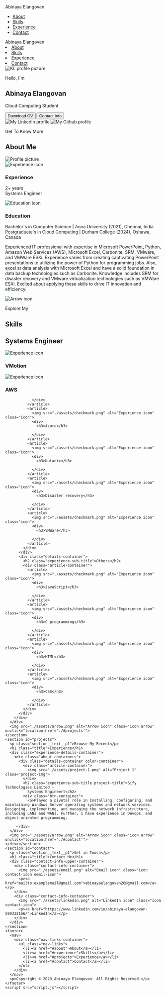 <html lang="en"><head>
    <meta charset="UTF-8">
    <meta http-equiv="X-UA-Compatible" content="IE=edge">
    <meta name="viewport" content="width=device-width, initial-scale=1.0">
    <title>My Portfolio</title>
    <link rel="stylesheet" href="style.css">
    <link rel="stylesheet" href="mediaqueries.css">
  </head>
  <body>
    <nav id="desktop-nav">
      <div class="logo">Abinaya Elangovan</div>
      <div>
        <ul class="nav-links">
          <li><a href="#about">About</a></li>
          <li><a href="#experience">Skills</a></li>
          <li><a href="#projects">Experience</a></li>
          <li><a href="#contact">Contact</a></li>
        </ul>
      </div>
    </nav>
    <nav id="hamburger-nav">
      <div class="logo">Abinaya Elangovan</div>
      <div class="hamburger-menu">
        <div class="hamburger-icon" onclick="toggleMenu()">
          <span></span>
          <span></span>
          <span></span>
        </div>
        <div class="menu-links">
          <li><a href="#about" onclick="toggleMenu()">About</a></li>
          <li><a href="#experience" onclick="toggleMenu()">Skills</a></li>
          <li><a href="#projects" onclick="toggleMenu()">Experience</a></li>
          <li><a href="#contact" onclick="toggleMenu()">Contact</a></li>
        </div>
      </div>
    </nav>
    <section id="profile">
      <div class="section__pic-container">
        <img src="./assets/profile-pic.png" alt="KL profile picture">
      </div>
      <div class="section__text">
        <p class="section__text__p1">Hello, I'm</p>
        <h1 class="title">Abinaya Elangovan</h1>
        <p class="section__text__p2">Cloud Computing Student</p>
        <div class="btn-container">
          <button class="btn btn-color-2" onclick="window.open('./assets/kevin_resume.pdf')">
            Download CV
          </button>
          <button class="btn btn-color-1" onclick="location.href='./#contact'">
            Contact Info
          </button>
        </div>
        <div id="socials-container">
          <img src="./assets/linkedin.png" alt="My LinkedIn profile" class="icon" onclick="location.href='https://www.linkedin.com/in/kevin-leander-louis-5199b6237/">
          <img src="./assets/github.png" alt="My Github profile" class="icon" onclick="location.href='https://github.com/'">
        </div>
      </div>
    </section>
    <section id="about">
      <p class="section__text__p1">Get To Know More</p>
      <h1 class="title">About Me</h1>
      <div class="section-container">
        <div class="section__pic-container">
          <img src="./assets/about-pic.jpeg" alt="Profile picture" class="about-pic">
        </div>
        <div class="about-details-container">
          <div class="about-containers">
            <div class="details-container">
              <img src="./assets/experience.png" alt="Experience icon" class="icon">
              <h3>Experience</h3>
              <p>2+ years <br>Systems Engineer</p>
            </div>
            <div class="details-container">
              <img src="./assets/education.png" alt="Education icon" class="icon">
              <h3>Education</h3>
              <p>Bachelor's in Computer Science | Anna University (2021), Chennai, India<br>Postgraduate's in Cloud Computing | Durham College (2024), Oshawa, Canada</p>
            </div>
          </div>
          <div class="text-container">
            <p>
               Experienced IT professional with expertise in Microsoft PowerPoint, Python, Amazon Web Services (AWS), Microsoft Excel, Carbonite, SRM, VMware, and VMWare ESXi. Experience varies from creating captivating PowerPoint presentations to utilizing the power of Python for programming jobs. Also, excel at data analysis with Microsoft Excel and have a solid foundation in data backup technologies such as Carbonite. Knowledge includes SRM for disaster recovery and VMware virtualization technologies such as VMWare ESXi. Excited about applying these skills to drive IT innovation and efficiency.
            </p>
          </div>
        </div>
      </div>
      <img src="./assets/arrow.png" alt="Arrow icon" class="icon arrow" onclick="location.href='./#experience'">
    </section>
    <section id="experience">
      <p class="section__text__p1">Explore My</p>
      <h1 class="title">Skills</h1>
      <div class="experience-details-container">
        <div class="about-containers">
          <div class="details-container">
            <h2 class="experience-sub-title">Systems Engineer</h2>
            <div class="article-container">
              <article>
                <img src="./assets/checkmark.png" alt="Experience icon" class="icon">
                <div>
                  <h3>VMotion</h3>
                </div>
              </article>
              <article>
                <img src="./assets/checkmark.png" alt="Experience icon" class="icon">
                <div>
                  <h3>AWS</h3>
              
                </div>
              </article>
              <article>
                <img src="./assets/checkmark.png" alt="Experience icon" class="icon">
                <div>
                  <h3>Azure</h3>
             
                </div>
              </article>
              <article>
                <img src="./assets/checkmark.png" alt="Experience icon" class="icon">
                <div>
                  <h3>Nutanix</h3>
          
                </div>
              </article>
              <article>
                <img src="./assets/checkmark.png" alt="Experience icon" class="icon">
                <div>
                  <h3>Disaster recovery</h3>
                  
                </div>
              </article>
              <article>
                <img src="./assets/checkmark.png" alt="Experience icon" class="icon">
                <div>
                  <h3>VMWare</h3>
             
                </div>
              </article>
            </div>
          </div>
          <div class="details-container">
            <h2 class="experience-sub-title">Others</h2>
            <div class="article-container">
              <article>
                <img src="./assets/checkmark.png" alt="Experience icon" class="icon">
                <div>
                  <h3>JavaScript</h3>
              
                </div>
              </article>
              <article>
                <img src="./assets/checkmark.png" alt="Experience icon" class="icon">
                <div>
                  <h3>C programming</h3>
               
                </div>
              </article>
              <article>
                <img src="./assets/checkmark.png" alt="Experience icon" class="icon">
                <div>
                  <h3>HTML</h3>
          
                </div>
              </article>
              <article>
                <img src="./assets/checkmark.png" alt="Experience icon" class="icon">
                <div>
                  <h3>CSS</h3>
                 
                </div>
              </article>
            </div>
          </div>
        </div>
      </div>
      <img src="./assets/arrow.png" alt="Arrow icon" class="icon arrow" onclick="location.href='./#projects'">
    </section>
    <section id="projects">
      <p class="section__text__p1">Browse My Recent</p>
      <h1 class="title">Experience</h1>
      <div class="experience-details-container">
        <div class="about-containers">
          <div class="details-container color-container">
            <div class="article-container">
              <img src="./assets/project-1.png" alt="Project 1" class="project-img">
            </div>
            <h2 class="experience-sub-title project-title">Sify Technologies Limited - 
              Systems Engineert</h2>
            <div class="btn-container">
              <p>Played a pivotal role in Installing, configuring, and maintaining Windows Server operating systems and network services. Designing, implementing, and managing the network infrastructure, including LANs and WANs. Further, I have experience in Devops, and object-oriented programming.

</p>
        
         </div>
      </div>
      <img src="./assets/arrow.png" alt="Arrow icon" class="icon arrow" onclick="location.href='./#contact'">
    </div></section>
    <section id="contact">
      <p class="section__text__p1">Get in Touch</p>
      <h1 class="title">Contact Me</h1>
      <div class="contact-info-upper-container">
        <div class="contact-info-container">
          <img src="./assets/email.png" alt="Email icon" class="icon contact-icon email-icon">
          <p><a href="mailto:examplemail@gmail.com">abinayaelangovan26@gmail.com</a></p>
        </div>
        <div class="contact-info-container">
          <img src="./assets/linkedin.png" alt="LinkedIn icon" class="icon contact-icon">
          <p><a href="https://www.linkedin.com/in/abinaya-elangovan-5993321b6/">LinkedIn</a></p>
        </div>
      </div>
    </section>
    <footer>
      <nav>
        <div class="nav-links-container">
          <ul class="nav-links">
            <li><a href="#about">About</a></li>
            <li><a href="#experience">Skills</a></li>
            <li><a href="#projects">Experience</a></li>
            <li><a href="#contact">Contact</a></li>
          </ul>
        </div>
      </nav>
      <p>Copyright © 2023 Abinaya Elangovan. All Rights Reserved.</p>
    </footer>
    <script src="script.js"></script>
  

</body></html>
